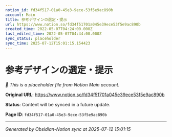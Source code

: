 ```yaml
---
notion_id: fd34f517-01a0-45e3-9ece-53f5e9ac890b
account: Main
title: 参考デザインの選定・提示
url: https://www.notion.so/fd34f51701a045e39ece53f5e9ac890b
created_time: 2022-05-07T04:24:00.000Z
last_edited_time: 2022-05-07T04:44:00.000Z
sync_status: placeholder
sync_time: 2025-07-12T15:01:15.154423
---
```


# 参考デザインの選定・提示

*🔄 This is a placeholder file from Notion Main account.*

**Original URL**: https://www.notion.so/fd34f51701a045e39ece53f5e9ac890b

**Status**: Content will be synced in a future update.

**Page ID**: `fd34f517-01a0-45e3-9ece-53f5e9ac890b`

---

*Generated by Obsidian-Notion sync at 2025-07-12 15:01:15*
